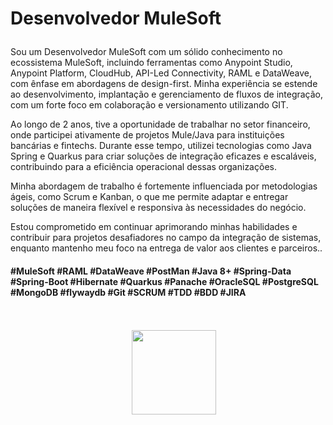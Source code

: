 # <p align="left"> Desenvolvedor MuleSoft

<p align="left">Sou um Desenvolvedor MuleSoft com um sólido conhecimento no ecossistema MuleSoft, incluindo ferramentas como Anypoint Studio, Anypoint Platform, CloudHub, API-Led Connectivity, RAML e DataWeave, com ênfase em abordagens de design-first. Minha experiência se estende ao desenvolvimento, implantação e gerenciamento de fluxos de integração, com um forte foco em colaboração e versionamento utilizando GIT.

Ao longo de 2 anos, tive a oportunidade de trabalhar no setor financeiro, onde participei ativamente de projetos Mule/Java para instituições bancárias e fintechs. Durante esse tempo, utilizei tecnologias como Java Spring e Quarkus para criar soluções de integração eficazes e escaláveis, contribuindo para a eficiência operacional dessas organizações.

Minha abordagem de trabalho é fortemente influenciada por metodologias ágeis, como Scrum e Kanban, o que me permite adaptar e entregar soluções de maneira flexível e responsiva às necessidades do negócio.

Estou comprometido em continuar aprimorando minhas habilidades e contribuir para projetos desafiadores no campo da integração de sistemas, enquanto mantenho meu foco na entrega de valor aos clientes e parceiros..</p> 

#### #MuleSoft #RAML #DataWeave #PostMan #Java 8+ #Spring-Data #Spring-Boot #Hibernate #Quarkus #Panache #OracleSQL #PostgreSQL #MongoDB #flywaydb #Git #SCRUM #TDD #BDD #JIRA

<br>
<br>

<div  style="display: inline_block" align='center'>
<span>&nbsp;&nbsp;&nbsp;&nbsp;</span> <a href="https://www.linkedin.com/in/jefersonribeirogomes" target="_blank"><img src="https://img.shields.io/badge/-LinkedIn-%230077B5?style=for-the-badge&logo=linkedin&logoColor=white"  width="135" target="_blank"></a> 
</div> 
